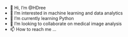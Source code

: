 - 👋 Hi, I’m @HDree
- 👀 I’m interested in machine learning and data analytics
- 🌱 I’m currently learning Python
- 💞️ I’m looking to collaborate on medical image analysis
- 📫 How to reach me ...

<!---
HDree/HDree is a ✨ special ✨ repository because its `README.md` (this file) appears on your GitHub profile.
You can click the Preview link to take a look at your changes.
--->

